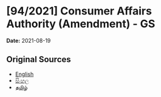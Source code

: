 # [94/2021] Consumer Affairs Authority (Amendment) - GS

**Date:** 2021-08-19

## Original Sources

- [English](https://documents.gov.lk/view/bills/2021/8/94-2021_E.pdf)
- [සිංහල](https://documents.gov.lk/view/bills/2021/8/94-2021_S.pdf)
- [தமிழ்](https://documents.gov.lk/view/bills/2021/8/94-2021_T.pdf)

